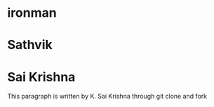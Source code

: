 # ironman
# Sathvik
# Sai Krishna
This paragraph is written by K. Sai Krishna through git clone and fork